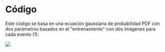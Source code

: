 # Código
Este código se basa en una ecuación gaussiana de probabilidad PDF con dos parámetros basados en el "entrenamiento" con dós imágenes para cada evento (1).

<img src="https://render.githubusercontent.com/render/math?math=P(A_{i,j}| \sigma,\mu)=\frac{1}{\sqrt{2 \pi \sigma ^2}}e^{\frac{(x-\mu)^2}{2\sigma^2}}">